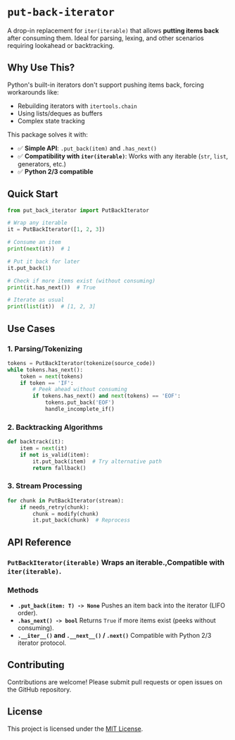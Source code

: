 # `put-back-iterator`

A drop-in replacement for `iter(iterable)` that allows **putting items back** after consuming them. Ideal for parsing, lexing, and other scenarios requiring lookahead or backtracking.

## Why Use This?

Python's built-in iterators don't support pushing items back, forcing workarounds like:

- Rebuilding iterators with `itertools.chain`
- Using lists/deques as buffers
- Complex state tracking

This package solves it with:

- ✅ **Simple API**: `.put_back(item)` and `.has_next()`
- ✅ **Compatibility with `iter(iterable)`**: Works with any iterable (`str`, `list`, generators, etc.)
- ✅ **Python 2/3 compatible**

## Quick Start

```python
from put_back_iterator import PutBackIterator

# Wrap any iterable
it = PutBackIterator([1, 2, 3])

# Consume an item
print(next(it))  # 1

# Put it back for later
it.put_back(1)

# Check if more items exist (without consuming)
print(it.has_next())  # True

# Iterate as usual
print(list(it))  # [1, 2, 3]
```

## Use Cases

### 1. **Parsing/Tokenizing**

```python
tokens = PutBackIterator(tokenize(source_code))
while tokens.has_next():
    token = next(tokens)
    if token == 'IF':
        # Peek ahead without consuming
        if tokens.has_next() and next(tokens) == 'EOF':
            tokens.put_back('EOF')
            handle_incomplete_if()
```

### 2. **Backtracking Algorithms**

```python
def backtrack(it):
    item = next(it)
    if not is_valid(item):
        it.put_back(item)  # Try alternative path
        return fallback()
```

### 3. **Stream Processing**

```python
for chunk in PutBackIterator(stream):
    if needs_retry(chunk):
        chunk = modify(chunk)
        it.put_back(chunk)  # Reprocess
```

## API Reference

### **`PutBackIterator(iterable)`** Wraps an iterable.,Compatible with `iter(iterable)`.

### Methods

- **`.put_back(item: T) -> None`** Pushes an item back into the iterator (LIFO order).
- **`.has_next() -> bool`** Returns `True` if more items exist (peeks without consuming).
- **`.__iter__()` and `.__next__()` / `.next()`** Compatible with Python 2/3 iterator protocol.

## Contributing

Contributions are welcome! Please submit pull requests or open issues on the GitHub repository.

## License

This project is licensed under the [MIT License](LICENSE).
